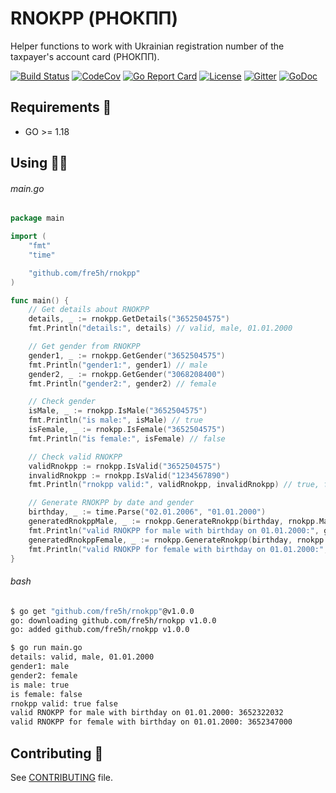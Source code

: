 # RNOKPP (РНОКПП)

Helper functions to work with Ukrainian registration number of the taxpayer's account card (РНОКПП).

[![Build Status](https://img.shields.io/github/workflow/status/fre5h/rnokpp/CI/main?style=flat-square)](https://github.com/fre5h/rnokpp/actions?query=workflow%3ACI+branch%3Amain+)
[![CodeCov](https://img.shields.io/codecov/c/github/fre5h/rnokpp.svg?style=flat-square)](https://codecov.io/github/fre5h/rnokpp)
[![Go Report Card](https://goreportcard.com/badge/github.com/fre5h/rnokpp?style=flat-square)](https://goreportcard.com/report/github.com/fre5h/rnokpp)
[![License](https://img.shields.io/github/license/fre5h/rnokpp?style=flat-square)](https://pkg.go.dev/github.com/fre5h/rnokpp)
[![Gitter](https://img.shields.io/badge/gitter-join%20chat-brightgreen.svg?style=flat-square)](https://gitter.im/fre5h/rnokpp)
[![GoDoc](https://pkg.go.dev/badge/github.com/fre5h/rnokpp)](https://pkg.go.dev/github.com/fre5h/rnokpp)


## Requirements 🧐

* GO >= 1.18

## Using 👨‍🎓

###### main.go

```go
package main

import (
    "fmt"
    "time"

    "github.com/fre5h/rnokpp"
)

func main() {
	// Get details about RNOKPP
	details, _ := rnokpp.GetDetails("3652504575")
	fmt.Println("details:", details) // valid, male, 01.01.2000

	// Get gender from RNOKPP
	gender1, _ := rnokpp.GetGender("3652504575")
	fmt.Println("gender1:", gender1) // male
	gender2, _ := rnokpp.GetGender("3068208400")
	fmt.Println("gender2:", gender2) // female

	// Check gender
	isMale, _ := rnokpp.IsMale("3652504575")
	fmt.Println("is male:", isMale) // true
	isFemale, _ := rnokpp.IsFemale("3652504575")
	fmt.Println("is female:", isFemale) // false

	// Check valid RNOKPP
	validRnokpp := rnokpp.IsValid("3652504575")
	invalidRnokpp := rnokpp.IsValid("1234567890")
	fmt.Println("rnokpp valid:", validRnokpp, invalidRnokpp) // true, false

	// Generate RNOKPP by date and gender
	birthday, _ := time.Parse("02.01.2006", "01.01.2000")
	generatedRnokppMale, _ := rnokpp.GenerateRnokpp(birthday, rnokpp.Male)
	fmt.Println("valid RNOKPP for male with birthday on 01.01.2000:", generatedRnokppMale) // valid RNOKPP for male with birthday on 01.01.2000, e.g. 3652322032
	generatedRnokppFemale, _ := rnokpp.GenerateRnokpp(birthday, rnokpp.Female)
	fmt.Println("valid RNOKPP for female with birthday on 01.01.2000:", generatedRnokppFemale) // valid RNOKPP for female with birthday on 01.01.2000, e.g. 3652347000
}
```

###### bash

```bash
$ go get "github.com/fre5h/rnokpp"@v1.0.0
go: downloading github.com/fre5h/rnokpp v1.0.0
go: added github.com/fre5h/rnokpp v1.0.0

$ go run main.go
details: valid, male, 01.01.2000
gender1: male
gender2: female
is male: true
is female: false
rnokpp valid: true false
valid RNOKPP for male with birthday on 01.01.2000: 3652322032
valid RNOKPP for female with birthday on 01.01.2000: 3652347000
```

## Contributing 🤝

See [CONTRIBUTING](https://github.com/fre5h/rnkopp/blob/master/.github/CONTRIBUTING.md) file.
